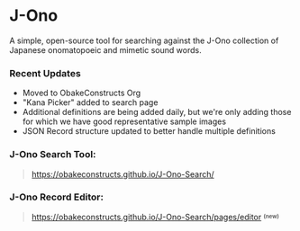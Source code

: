 # J-Ono
A simple, open-source tool for searching against the J-Ono collection of Japanese onomatopoeic and mimetic sound words.

### Recent Updates
* Moved to ObakeConstructs Org
* "Kana Picker" added to search page
* Additional definitions are being added daily, but we're only adding those for which we have good representative sample images
* JSON Record structure updated to better handle multiple definitions

### J-Ono Search Tool:
> https://obakeconstructs.github.io/J-Ono-Search/

### J-Ono Record Editor:
> https://obakeconstructs.github.io/J-Ono-Search/pages/editor <sup><sub>**(new)**</sub></sup>
